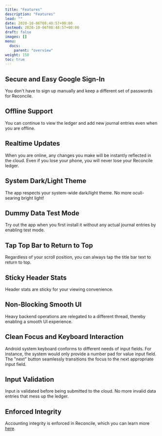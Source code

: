 ```yaml
---
title: "Features"
description: "Features"
lead: ""
date: 2020-10-06T08:48:57+00:00
lastmod: 2020-10-06T08:48:57+00:00
draft: false
images: []
menu:
  docs:
    parent: "overview"
weight: 150
toc: true
---
```


## Secure and Easy Google Sign-In

You don't have to sign up manually and keep a different set of passwords for Reconcile.

## Offline Support

You can continue to view the ledger and add new journal entries even when you are offline.

## Realtime Updates

When you are online, any changes you make will be instantly reflected in the cloud. Even if you lose your phone, you will never lose your Reconcile ledger.

## System Dark/Light Theme

The app respects your system-wide dark/light theme. No more oculi-searing bright light!

## Dummy Data Test Mode

Try out the app when you first install it without any actual journal entries by enabling test mode.

## Tap Top Bar to Return to Top

Regardless of your scroll position, you can always tap the title bar text to return to top.

## Sticky Header Stats

Header stats are sticky for your viewing convenience.

## Non-Blocking Smooth UI

Heavy backend operations are relegated to a different thread, thereby enabling a smooth UI experience.

## Clean Focus and Keyboard Interaction

Android system keyboard conforms to different needs of input fields. For instance, the system would only provide a number pad for value input field. The "next" button seamlessly transitions the focus to the next appropriate input field.

## Input Validation

Input is validated before being submitted to the cloud. No more invalid data entries that mess up the ledger.

## Enforced Integrity

Accounting integrity is enforced in Reconcile, which you can learn more [here](https://reconcile.endiantribe.com/docs/overview/rules-of-accounting/).
